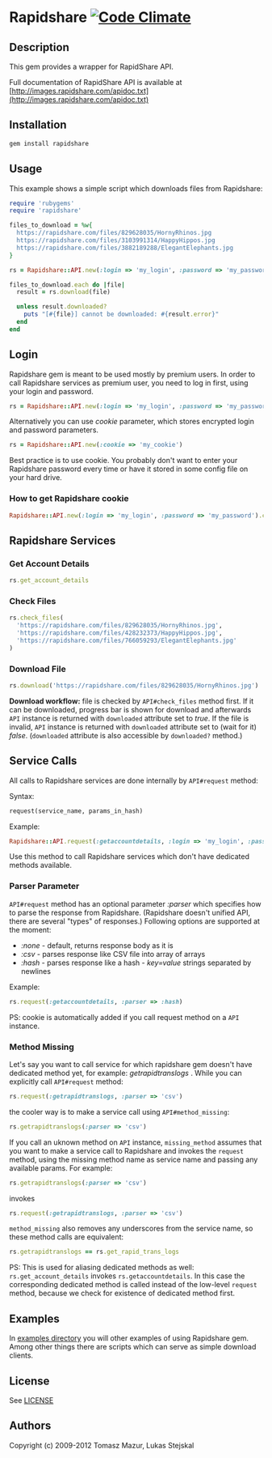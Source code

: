 # Rapidshare [![Code Climate](https://codeclimate.com/badge.png)](https://codeclimate.com/github/defkode/rapidshare)

## Description

This gem provides a wrapper for RapidShare API.

Full documentation of RapidShare API is available at
[http://images.rapidshare.com/apidoc.txt](http://images.rapidshare.com/apidoc.txt)

## Installation

```ruby
gem install rapidshare
```

## Usage

This example shows a simple script which downloads files from Rapidshare:

```ruby
require 'rubygems'
require 'rapidshare'

files_to_download = %w{
  https://rapidshare.com/files/829628035/HornyRhinos.jpg
  https://rapidshare.com/files/3103991314/HappyHippos.jpg
  https://rapidshare.com/files/3882189288/ElegantElephants.jpg
}

rs = Rapidshare::API.new(:login => 'my_login', :password => 'my_password')

files_to_download.each do |file|
  result = rs.download(file)

  unless result.downloaded? 
    puts "[#{file}] cannot be downloaded: #{result.error}"
  end
end
```

## Login

Rapidshare gem is meant to be used mostly by premium users. In order to call Rapidshare
services as premium user, you need to log in first, using your login and password.

```ruby
rs = Rapidshare::API.new(:login => 'my_login', :password => 'my_password')
```

Alternatively you can use *cookie* parameter, which stores encrypted login and
password parameters.

```ruby
rs = Rapidshare::API.new(:cookie => 'my_cookie')
```

Best practice is to use cookie. You probably don't want to enter your Rapidshare
password every time or have it stored in some config file on your hard drive. 

### How to get Rapidshare cookie

```ruby
Rapidshare::API.new(:login => 'my_login', :password => 'my_password').cookie
```

## Rapidshare Services

### Get Account Details

```ruby
rs.get_account_details
```

### Check Files

```ruby
rs.check_files(
  'https://rapidshare.com/files/829628035/HornyRhinos.jpg',
  'https://rapidshare.com/files/428232373/HappyHippos.jpg',
  'https://rapidshare.com/files/766059293/ElegantElephants.jpg'
)
```

### Download File

```ruby
rs.download('https://rapidshare.com/files/829628035/HornyRhinos.jpg')
```

**Download workflow:** file is checked by `API#check_files` method first. If it
can be downloaded, progress bar is shown for download and afterwards `API`
instance is returned with `downloaded` attribute set to *true*. If the file is
invalid, `API` instance is returned with `downloaded` attribute set to (wait for
it) *false*. (`downloaded` attribute is also accessible by `downloaded?`
method.)

## Service Calls

All calls to Rapidshare services are done internally by `API#request` method:

Syntax:

```ruby
request(service_name, params_in_hash)
```

Example:

```ruby
Rapidshare::API.request(:getaccountdetails, :login => 'my_login', :password => 'my_password')
```

Use this method to call Rapidshare services which don't have dedicated methods
available.

### Parser Parameter

`API#request` method has an optional parameter *:parser* which specifies how to 
parse the response from Rapidshare. (Rapidshare doesn't unified API, there are
several "types" of responses.) Following options are supported at the moment:

* *:none* - default, returns response body as it is
* *:csv* - parses response like CSV file into array of arrays
* *:hash* - parses response like a hash - *key=value* strings separated by newlines

Example:

```ruby
rs.request(:getaccountdetails, :parser => :hash)
```

PS: cookie is automatically added if you call request method on a `API` instance.

### Method Missing

Let's say you want to call service for which rapidshare gem doesn't have
dedicated method yet, for example: *getrapidtranslogs* . While you can
explicitly call `API#request` method:

```ruby
rs.request(:getrapidtranslogs, :parser => 'csv')
```

the cooler way is to make a service call using `API#method_missing`:

```ruby
rs.getrapidtranslogs(:parser => 'csv')
```

If you call an uknown method on `API` instance, `missing_method` assumes
that you want to make a service call to Rapidshare and invokes the `request`
method, using the missing method name as service name and passing any available
params. For example:

```ruby
rs.getrapidtranslogs(:parser => 'csv')
```

invokes

```ruby
rs.request(:getrapidtranslogs, :parser => 'csv')
```

`method_missing` also removes any underscores from the service name, so these
method calls are equivalent:

```ruby
rs.getrapidtranslogs == rs.get_rapid_trans_logs
```

PS: This is used for aliasing dedicated methods as well: `rs.get_account_details`
invokes `rs.getaccountdetails`. In this case the corresponding dedicated
method is called instead of the low-level `request` method, because we check for
existence of dedicated method first.

## Examples

In [examples directory](./rapidshare/tree/master/examples/) you will other examples of using
Rapidshare gem. Among other things there are scripts which can serve as simple
download clients.

## License

See [LICENSE](./rapidshare/blob/master/LICENSE)

## Authors

Copyright (c) 2009-2012 Tomasz Mazur, Lukas Stejskal
